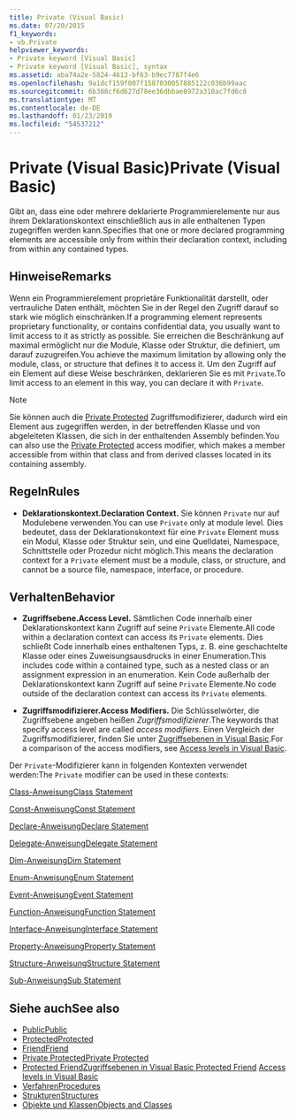 ```yaml
---
title: Private (Visual Basic)
ms.date: 07/20/2015
f1_keywords:
- vb.Private
helpviewer_keywords:
- Private keyword [Visual Basic]
- Private keyword [Visual Basic], syntax
ms.assetid: aba74a2e-5824-4613-bf63-b9ec7787f4e6
ms.openlocfilehash: 9a1dcf159f007f1587030057885122c036b99aac
ms.sourcegitcommit: 6b308cf6d627d78ee36dbbae8972a310ac7fd6c8
ms.translationtype: MT
ms.contentlocale: de-DE
ms.lasthandoff: 01/23/2019
ms.locfileid: "54537212"
---
```

# <a name="private-visual-basic"></a><span data-ttu-id="3eedc-102">Private (Visual Basic)</span><span class="sxs-lookup"><span data-stu-id="3eedc-102">Private (Visual Basic)</span></span>
<span data-ttu-id="3eedc-103">Gibt an, dass eine oder mehrere deklarierte Programmierelemente nur aus ihrem Deklarationskontext einschließlich aus in alle enthaltenen Typen zugegriffen werden kann.</span><span class="sxs-lookup"><span data-stu-id="3eedc-103">Specifies that one or more declared programming elements are accessible only from within their declaration context, including from within any contained types.</span></span>  
  
## <a name="remarks"></a><span data-ttu-id="3eedc-104">Hinweise</span><span class="sxs-lookup"><span data-stu-id="3eedc-104">Remarks</span></span>  
 <span data-ttu-id="3eedc-105">Wenn ein Programmierelement proprietäre Funktionalität darstellt, oder vertrauliche Daten enthält, möchten Sie in der Regel den Zugriff darauf so stark wie möglich einschränken.</span><span class="sxs-lookup"><span data-stu-id="3eedc-105">If a programming element represents proprietary functionality, or contains confidential data, you usually want to limit access to it as strictly as possible.</span></span> <span data-ttu-id="3eedc-106">Sie erreichen die Beschränkung auf maximal ermöglicht nur die Module, Klasse oder Struktur, die definiert, um darauf zuzugreifen.</span><span class="sxs-lookup"><span data-stu-id="3eedc-106">You achieve the maximum limitation by allowing only the module, class, or structure that defines it to access it.</span></span> <span data-ttu-id="3eedc-107">Um den Zugriff auf ein Element auf diese Weise beschränken, deklarieren Sie es mit `Private`.</span><span class="sxs-lookup"><span data-stu-id="3eedc-107">To limit access to an element in this way, you can declare it with `Private`.</span></span>  

> [!NOTE]
> <span data-ttu-id="3eedc-108">Sie können auch die [Private Protected](private-protected.md) Zugriffsmodifizierer, dadurch wird ein Element aus zugegriffen werden, in der betreffenden Klasse und von abgeleiteten Klassen, die sich in der enthaltenden Assembly befinden.</span><span class="sxs-lookup"><span data-stu-id="3eedc-108">You can also use the [Private Protected](private-protected.md) access modifier, which makes a member accessible from within that class and from derived classes located in its containing assembly.</span></span>

## <a name="rules"></a><span data-ttu-id="3eedc-109">Regeln</span><span class="sxs-lookup"><span data-stu-id="3eedc-109">Rules</span></span>  

-   <span data-ttu-id="3eedc-110">**Deklarationskontext.**</span><span class="sxs-lookup"><span data-stu-id="3eedc-110">**Declaration Context.**</span></span> <span data-ttu-id="3eedc-111">Sie können `Private` nur auf Modulebene verwenden.</span><span class="sxs-lookup"><span data-stu-id="3eedc-111">You can use `Private` only at module level.</span></span> <span data-ttu-id="3eedc-112">Dies bedeutet, dass der Deklarationskontext für eine `Private` Element muss ein Modul, Klasse oder Struktur sein, und eine Quelldatei, Namespace, Schnittstelle oder Prozedur nicht möglich.</span><span class="sxs-lookup"><span data-stu-id="3eedc-112">This means the declaration context for a `Private` element must be a module, class, or structure, and cannot be a source file, namespace, interface, or procedure.</span></span>  
  
## <a name="behavior"></a><span data-ttu-id="3eedc-113">Verhalten</span><span class="sxs-lookup"><span data-stu-id="3eedc-113">Behavior</span></span>  
  
-   <span data-ttu-id="3eedc-114">**Zugriffsebene.**</span><span class="sxs-lookup"><span data-stu-id="3eedc-114">**Access Level.**</span></span> <span data-ttu-id="3eedc-115">Sämtlichen Code innerhalb einer Deklarationskontext kann Zugriff auf seine `Private` Elemente.</span><span class="sxs-lookup"><span data-stu-id="3eedc-115">All code within a declaration context can access its `Private` elements.</span></span> <span data-ttu-id="3eedc-116">Dies schließt Code innerhalb eines enthaltenen Typs, z. B. eine geschachtelte Klasse oder eines Zuweisungsausdrucks in einer Enumeration.</span><span class="sxs-lookup"><span data-stu-id="3eedc-116">This includes code within a contained type, such as a nested class or an assignment expression in an enumeration.</span></span> <span data-ttu-id="3eedc-117">Kein Code außerhalb der Deklarationskontext kann Zugriff auf seine `Private` Elemente.</span><span class="sxs-lookup"><span data-stu-id="3eedc-117">No code outside of the declaration context can access its `Private` elements.</span></span>  
  
-   <span data-ttu-id="3eedc-118">**Zugriffsmodifizierer.**</span><span class="sxs-lookup"><span data-stu-id="3eedc-118">**Access Modifiers.**</span></span> <span data-ttu-id="3eedc-119">Die Schlüsselwörter, die Zugriffsebene angeben heißen *Zugriffsmodifizierer*.</span><span class="sxs-lookup"><span data-stu-id="3eedc-119">The keywords that specify access level are called *access modifiers*.</span></span> <span data-ttu-id="3eedc-120">Einen Vergleich der Zugriffsmodifizierer, finden Sie unter [Zugriffsebenen in Visual Basic](../../../visual-basic/programming-guide/language-features/declared-elements/access-levels.md).</span><span class="sxs-lookup"><span data-stu-id="3eedc-120">For a comparison of the access modifiers, see [Access levels in Visual Basic](../../../visual-basic/programming-guide/language-features/declared-elements/access-levels.md).</span></span>  
  
 <span data-ttu-id="3eedc-121">Der `Private`-Modifizierer kann in folgenden Kontexten verwendet werden:</span><span class="sxs-lookup"><span data-stu-id="3eedc-121">The `Private` modifier can be used in these contexts:</span></span>  
  
 [<span data-ttu-id="3eedc-122">Class-Anweisung</span><span class="sxs-lookup"><span data-stu-id="3eedc-122">Class Statement</span></span>](../../../visual-basic/language-reference/statements/class-statement.md)  
  
 [<span data-ttu-id="3eedc-123">Const-Anweisung</span><span class="sxs-lookup"><span data-stu-id="3eedc-123">Const Statement</span></span>](../../../visual-basic/language-reference/statements/const-statement.md)  
  
 [<span data-ttu-id="3eedc-124">Declare-Anweisung</span><span class="sxs-lookup"><span data-stu-id="3eedc-124">Declare Statement</span></span>](../../../visual-basic/language-reference/statements/declare-statement.md)  
  
 [<span data-ttu-id="3eedc-125">Delegate-Anweisung</span><span class="sxs-lookup"><span data-stu-id="3eedc-125">Delegate Statement</span></span>](../../../visual-basic/language-reference/statements/delegate-statement.md)  
  
 [<span data-ttu-id="3eedc-126">Dim-Anweisung</span><span class="sxs-lookup"><span data-stu-id="3eedc-126">Dim Statement</span></span>](../../../visual-basic/language-reference/statements/dim-statement.md)  
  
 [<span data-ttu-id="3eedc-127">Enum-Anweisung</span><span class="sxs-lookup"><span data-stu-id="3eedc-127">Enum Statement</span></span>](../../../visual-basic/language-reference/statements/enum-statement.md)  
  
 [<span data-ttu-id="3eedc-128">Event-Anweisung</span><span class="sxs-lookup"><span data-stu-id="3eedc-128">Event Statement</span></span>](../../../visual-basic/language-reference/statements/event-statement.md)  
  
 [<span data-ttu-id="3eedc-129">Function-Anweisung</span><span class="sxs-lookup"><span data-stu-id="3eedc-129">Function Statement</span></span>](../../../visual-basic/language-reference/statements/function-statement.md)  
  
 [<span data-ttu-id="3eedc-130">Interface-Anweisung</span><span class="sxs-lookup"><span data-stu-id="3eedc-130">Interface Statement</span></span>](../../../visual-basic/language-reference/statements/interface-statement.md)  
  
 [<span data-ttu-id="3eedc-131">Property-Anweisung</span><span class="sxs-lookup"><span data-stu-id="3eedc-131">Property Statement</span></span>](../../../visual-basic/language-reference/statements/property-statement.md)  
  
 [<span data-ttu-id="3eedc-132">Structure-Anweisung</span><span class="sxs-lookup"><span data-stu-id="3eedc-132">Structure Statement</span></span>](../../../visual-basic/language-reference/statements/structure-statement.md)  
  
 [<span data-ttu-id="3eedc-133">Sub-Anweisung</span><span class="sxs-lookup"><span data-stu-id="3eedc-133">Sub Statement</span></span>](../../../visual-basic/language-reference/statements/sub-statement.md)  
  
## <a name="see-also"></a><span data-ttu-id="3eedc-134">Siehe auch</span><span class="sxs-lookup"><span data-stu-id="3eedc-134">See also</span></span>
- [<span data-ttu-id="3eedc-135">Public</span><span class="sxs-lookup"><span data-stu-id="3eedc-135">Public</span></span>](../../../visual-basic/language-reference/modifiers/public.md)
- [<span data-ttu-id="3eedc-136">Protected</span><span class="sxs-lookup"><span data-stu-id="3eedc-136">Protected</span></span>](../../../visual-basic/language-reference/modifiers/protected.md)
- [<span data-ttu-id="3eedc-137">Friend</span><span class="sxs-lookup"><span data-stu-id="3eedc-137">Friend</span></span>](../../../visual-basic/language-reference/modifiers/friend.md)
- [<span data-ttu-id="3eedc-138">Private Protected</span><span class="sxs-lookup"><span data-stu-id="3eedc-138">Private Protected</span></span>](./private-protected.md)
- <span data-ttu-id="3eedc-139">[Protected Friend](./protected-friend.md)[Zugriffsebenen in Visual Basic    ](../../../visual-basic/programming-guide/language-features/declared-elements/access-levels.md)</span><span class="sxs-lookup"><span data-stu-id="3eedc-139">[Protected Friend](./protected-friend.md)    [Access levels in Visual Basic](../../../visual-basic/programming-guide/language-features/declared-elements/access-levels.md)</span></span>
- [<span data-ttu-id="3eedc-140">Verfahren</span><span class="sxs-lookup"><span data-stu-id="3eedc-140">Procedures</span></span>](../../../visual-basic/programming-guide/language-features/procedures/index.md)
- [<span data-ttu-id="3eedc-141">Strukturen</span><span class="sxs-lookup"><span data-stu-id="3eedc-141">Structures</span></span>](../../../visual-basic/programming-guide/language-features/data-types/structures.md)
- [<span data-ttu-id="3eedc-142">Objekte und Klassen</span><span class="sxs-lookup"><span data-stu-id="3eedc-142">Objects and Classes</span></span>](../../../visual-basic/programming-guide/language-features/objects-and-classes/index.md)
